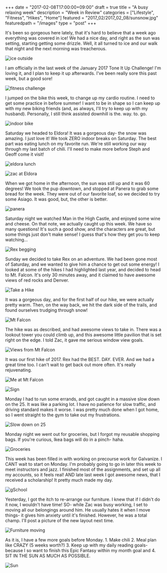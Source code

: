 +++
date = "2017-02-08T17:00:00+09:00"
draft = true
title = "A busy relaxing week"
description = "Week in Review"
categories = ["Lifestyle", "Fitness", "Hikes", "Home"]
featured = "2017_02/2017_02_08/sunsnow.jpg"
featuredpath = "/images"
type = "post"
+++

It's been so gorgeous here lately, that it's hard to believe that a week ago everything was covered in ice! We had a nice day, and right as the sun was setting, starting getting some drizzle. Well, it all turned to ice and our walk that night and the next morning was treacherous.

![ice outside](/images/2017_02/2017_02_08/cold.jpg)

I am officially in the last week of the January 2017 Tone It Up Challenge! I'm loving it, and I plan to keep it up afterwards. I've been really sore this past week, but a good sore!

![fitness challenge](/images/2017_02/2017_02_08/tiu.jpg)

I jumped on the bike this week, to change up my cardio routine. I need to get some practice in before summer! I want to be in shape so I can keep up with my new biking friends (and, as always, I'll try to keep up with my husband). Personally, I still think assisted downhill is the. way. to. go.

![indoor bike](/images/2017_02/2017_02_08/bike.jpg)

Saturday we headed to Eldora! It was a gorgeous day- the snow was amazing. I just love it! We took ZERO indoor breaks on Saturday. The best part was eating lunch on my favorite run. We're still working our way through my last batch of chili. I'll need to make more before Steph and Geoff come it visit!

![eldora lunch](/images/2017_02/2017_02_08/eldoracol.jpg)

![zac at Eldora](/images/2017_02/2017_02_08/eldoraz.jpg)

When we got home in the afternoon, the sun was still up and it was 60 degrees! We took the pup downtown, and stopped at Panera to grab some bread for the week. They were out of our favorite loaf, so we decided to try some Asiago. It was good, but, the other is better.

![panera](/images/2017_02/2017_02_08/panera.jpg)

Saturday night we watched Man in the High Castle, and enjoyed some wine and cheese. On that note, we actually caught up this week. We have so many questions! It's such a good show, and the characters are great, but some things just don't make sense! I guess that's how they get you to keep watching...

![Rex begging](/images/2017_02/2017_02_08/cheese.jpg)

Sunday we decided to take Rex on an adventure. We had been gone most of Saturday, and we wanted to give him a chance to get out some energy! I looked at some of the hikes I had highlighted last year, and decided to head to Mt. Falcon. It's only 30 minutes away, and it claimed to have awesome views of red rocks and Denver.

![Take a Hike](/images/2017_02/2017_02_08/mtfalconz2.jpg)

It was a gorgeous day, and for the first half of our hike, we were actually pretty warm. Then, on the way back, we hit the dark side of the trails, and found ourselves trudging through snow!

![Mt Falcon](/images/2017_02/2017_02_08/sunsnow.jpg)

The hike was as described, and had awesome views to take in. There was a lookout tower you could climb up, and this awesome little pavilion that is set right on the edge. I told Zac, it gave me serious window view goals.

![Views from Mt Falcon](/images/2017_02/2017_02_08/falconviews.jpg)

It was our first hike of 2017. Rex had the BEST. DAY. EVER. And we had a great time too. I can't wait to get back out more often. It's really rejuvenating.

![Me at Mt Falcon](/images/2017_02/2017_02_08/mtfalconm.jpg)

![Sign](/images/2017_02/2017_02_08/mtfalconz.jpg)

Monday I had to run some errands, and got caught in a massive slow down on the 25. It was like a parking lot. I have no patience for slow traffic, and driving standard makes it worse. I was pretty much done when I got home, so I went straight to the gym to take out my frustrations.

![Slow down on 25](/images/2017_02/2017_02_08/parkinglot.jpg)

Monday night we went out for groceries, but I forgot my reusable shopping bags. If you're curious, Ikea bags will do in a pinch- haha.

![Groceries](/images/2017_02/2017_02_08/ikea.jpg)

This week has been filled in with working on precourse work for Galvanize. I CANT wait to start on Monday. I'm probably going to go in later this week to meet instructors and jazz. I finished most of the assignments, and set up all my accounts, so it feels real!  AND late last week I got awesome news, that I received a scholarship! It pretty much made my day.

![gSchool](/images/2017_02/2017_02_08/gschool.jpg)

Yesterday, I got the itch to re-arrange our furniture. I knew that if I didn't do it now, I wouldn't have time! SO- while Zac was busy working, I set to moving all our belongings around him. He usually hates it when I move things- it gives him anxiety until it's finished. However, he was a total champ. I'll post a picture of the new layout next time.

![Furniture moving](/images/2017_02/2017_02_08/move.jpg)

As it is, I have a few more goals before Monday. 1. Make chili 2. Meal plan like CRAZY (5 weeks worth?) 3. Keep up with my daily reading goals- because I so want to finish this Epic Fantasy within my month goal and 4. SIT IN THE SUN AS MUCH AS POSSIBLE.

![Sun](/images/2017_02/2017_02_08/sunshine.jpg)
